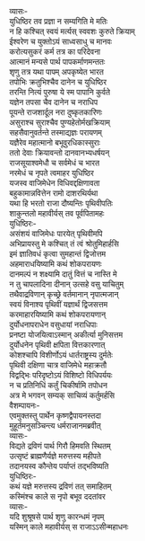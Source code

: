 व्यासः-  
युधिष्ठिर तव प्रज्ञा न सम्यगिति मे मतिः  
न हि कश्चित् स्वयं मर्त्यस् स्ववशः कुरुते क्रियाम्  
ईश्वरेण च युक्तोऽयं साध्वसाधु च मानवः  
करोत्यसुकरं कर्म तत्र का परिदेवना  
आत्मानं मन्यसे पार्थ पापकर्माणमन्ततः  
शृणु तत्र यथा पापम् अपकृष्येत भारत  
तपोभिः क्रतुभिश्चैव दानेन च युधिष्ठिर  
तरन्ति नित्यं पुरुषा ये स्म पापानि कुर्वते  
यज्ञेन तपसा चैव दानेन च नराधिप  
पूयन्ते राजशार्दूल नरा दुष्कृतकारिणः  
असुराश्च सुराश्चैव पुण्यहेतोर्मखक्रियाम्  
सहसैवानुवर्तन्ते तस्माद्यज्ञः परायणम्  
यज्ञैरेव महात्मानो बभूवुरधिकास्सुराः  
ततो देवाः क्रियावन्तो दानवानभ्यधर्षयन्  
राजसूयाश्वमेधौ च सर्वमेधं च भारत  
नरमेधं च नृपते त्वमाहर युधिष्ठिर  
यजस्व वाजिमेधेन विधिवद्दक्षिणावता  
बहुकामान्नवित्तेन रामो दाशरथिर्यथा  
यथा हि भरतो राजा दौष्यन्तिः पृथिवीपतिः  
शाकुन्तलो महावीर्यस् तव पूर्वपितामहः  
युधिष्ठिरः-  
असंशयं वाजिमेधः पारयेत् पृथिवीमपि  
अभिप्रायस्तु मे कश्चित् तं त्वं श्रोतुमिहार्हसि  
इमं ज्ञातिवधं कृत्वा सुमहान्तं द्विजोत्तम  
अहमाराधयिष्यामि कथं शोकपरायणः  
दानमल्पं न शक्ष्यामि दातुं वित्तं च नास्ति मे  
न तु चापलादिना दीनान् उत्सहे वसु याचितुम्  
तथैवाद्रविणान् कृच्छ्रे वर्तमानान् नृपात्मजान्  
स्वयं विनाश्य पृथिवीं यज्ञार्थं द्विजसत्तम  
करमाहारयिष्यामि कथं शोकपरायणान्  
दुर्योधनापराधेन वसुधायां नराधिपाः  
प्रनष्टा योजयित्वाऽस्मान् अकीर्त्या मुनिसत्तम  
दुर्योधनेन पृथिवी क्षपिता वित्तकारणात्  
कोशश्चापि विशीर्णोऽयं धार्तराष्ट्रस्य दुर्मतेः  
पृथिवी दक्षिणा चात्र वाजिमेधे महाक्रतौ  
विद्वद्भिः परिदृष्टोऽयं विशिष्टो विधिपर्ययः  
न च प्रतिनिधिं कर्तुं चिकीर्षामि तपोधन  
अत्र मे भगवन् सम्यक् साचिव्यं कर्तुमर्हसि  
वैशम्पायनः-  
एवमुक्तस्तु पार्थेन कृष्णद्वैपायनस्तदा  
मुहूर्तमनुसञ्चिन्त्य धर्मराजानमब्रवीत्  
व्यासः-  
विद्यते द्रविणं पार्थ गिरौ हिमवति स्थितम्  
उत्सृष्टं ब्राह्मणैर्यज्ञे मरुत्तस्य महीपते  
तदानयस्व कौन्तेय पर्याप्तं तद्भविष्यति  
युधिष्ठिरः-  
कथं यज्ञे मरुत्तस्य द्रविणं तत् समाहितम्  
कस्मिंश्च काले स नृपो बभूव ददतांवर  
व्यासः-  
यदि शुश्रूषसे पार्थ शृणु कारन्धमं नृपम्  
यस्मिन् काले महावीर्यस् स राजाऽऽसीन्महाधनः  

